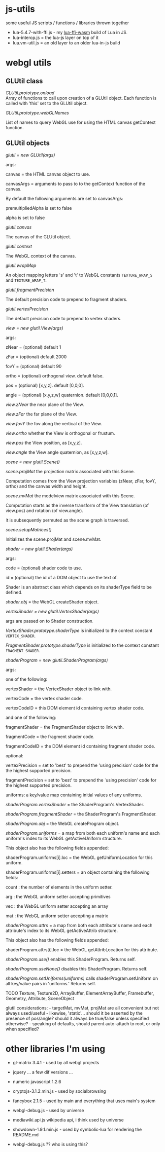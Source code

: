 # js-utils

some useful JS scripts / functions / libraries thrown together

- lua-5.4.7-with-ffi.js - my [lua-ffi-wasm](https://github.com/thenumbernine/lua-ffi-wasm) build of Lua in JS.
- lua-interop.js = the lua-js layer on top of it
- lua.vm-util.js = an old layer to an older lua-in-js build 

# webgl utils

## GLUtil class
*GLUtil.prototype.onload*<br>
Array of functions to call upon creation of a GLUtil object.
Each function is called with 'this' set to the GLUtil object.

*GLUtil.prototype.webGLNames*

List of names to query WebGL use for using the HTML canvas getContext function.

## GLUtil objects
*glutil = new GLUtil(args)*

args:

canvas = the HTML canvas object to use.

canvasArgs = arguments to pass to to the getContext function of the canvas.

By default the following arguments are set to canvasArgs:

premultipliedAlpha is set to false

alpha is set to false

*glutil.canvas*

The canvas of the GLUtil object.

*glutil.context*

The WebGL context of the canvas.

*glutil.wrapMap*

An object mapping letters 's' and 't' to WebGL constants `TEXTURE_WRAP_S` and `TEXTURE_WRAP_T`.

*glutil.fragmentPrecision*

The default precision code to prepend to fragment shaders.

*glutil.vertexPrecision*

The default precision code to prepend to vertex shaders.

*view = new glutil.View(args)*

args:

zNear = (optional) default 1

zFar = (optional) default 2000

fovY = (optional) default 90

ortho = (optional) orthogonal view.  default false.

pos = (optional) [x,y,z].  default [0,0,0].

angle = (optional) [x,y,z,w] quaternion. default [0,0,0,1].

*view.zNear* the near plane of the View.

*view.zFar* the far plane of the View.

*view.fovY* the fov along the vertical of the View.

*view.ortho* whether the View is orthogonal or frustum.

*view.pos* the View position, as [x,y,z].

*view.angle* the View angle quaternion, as [x,y,z,w].

*scene = new glutil.Scene()*

*scene.projMat* the projection matrix associated with this Scene.

Computation comes from the View projection variables (zNear, zFar, fovY, ortho) and the canvas width and height.

*scene.mvMat* the modelview matrix associated with this Scene.

Computation starts as the inverse transform of the View translation (of view.pos) and rotation (of view.angle).

It is subsequently permuted as the scene graph is traversed.

*scene.setupMatrices()*

Initializes the scene.projMat and scene.mvMat.

*shader = new glutil.Shader(args)*

args:

code = (optional) shader code to use.

id = (optional) the id of a DOM object to use the text of.

Shader is an abstract class which depends on its shaderType field to be defined.

*shader.obj* = the WebGL createShader object.

*vertexShader = new glutil.VertexShader(args)*

args are passed on to Shader construction.

*VertexShader.prototype.shaderType* is initialized to the context constant `VERTEX_SHADER`.

*FragmentShader.prototype.shaderType* is initialized to the context constant `FRAGMENT_SHADER`.

*shaderProgram = new glutil.ShaderProgram(args)*

args:

one of the following:

vertexShader = the VertexShader object to link with.

vertexCode = the vertex shader code.

vertexCodeID = this DOM element id containing vertex shader code.

and one of the following:

fragmentShader = the FragmentShader object to link with.

fragmentCode = the fragment shader code.

fragmentCodeID = the DOM element id containing fragment shader code.

optional:

vertexPrecision = set to 'best' to prepend the 'using precision' code for the the highest supported precision.

fragmentPrecision = set to 'best' to prepend the 'using precision' code for the highest supported precision.

uniforms: a key/value map containing initial values of any uniforms.

*shaderProgram.vertexShader* = the ShaderProgram's VertexShader.

*shaderProgram.fragmentShader* = the ShaderProgram's FragmentShader.

*shaderProgram.obj* = the WebGL createProgram object.

*shaderProgram.uniforms* = a map from both each uniform's name and each uniform's index to its WebGL getActiveUniform structure.

This object also has the following fields appended:

shaderProgram.uniforms[i].loc = the WebGL getUniformLocation for this uniform.

shaderProgram.uniforms[i].setters = an object containing the following fields:

count : the number of elements in the uniform setter.

arg : the WebGL uniform setter accepting primitives

vec : the WebGL uniform setter accepting an array

mat : the WebGL uniform setter accepting a matrix

*shaderProgram.attrs* = a map from both each attribute's name and each attribute's index to its WebGL getActiveAttrib structure.

This object also has the following fields appended:

shaderProgram.attrs[i].loc = the WebGL getAttribLocation for this attribute.

*shaderProgram.use()* enables this ShaderProgram.  Returns self.

*shaderProgram.useNone()* disables this ShaderProgram.  Returns self.

*shaderProgram.setUniforms(uniforms)* calls shaderProgram.setUniform on all key/value pairs in 'uniforms.'  Returns self.

TODO Texture, Texture2D, ArrayBuffer, ElementArrayBuffer, Framebuffer, Geometry, Attribute, SceneObject

glutil considerations:
	- targetMat, mvMat, projMat are all convenient but not always used/useful
	- likewise, 'static'... should it be asserted by the presence of pos/angle?  should it always be true/false unless specified otherwise?
	- speaking of defaults, should parent auto-attach to root, or only when specified?

# other libraries I'm using
- gl-matrix 3.4.1 - used by all webgl projects
- jquery ... a few dif versions ... 
- numeric javascript 1.2.6
- cryptojs-3.1.2.min.js - used by socialbrowsing

- fancybox 2.1.5 - used by main and everything that uses main's system

- webgl-debug.js - used by universe
- mediawiki.api.js wikipedia api, i think used by universe

- showdown-1.9.1.min.js - used by symbolic-lua for rendering the README.md
- webgl-debug.js ?? who is using this?


